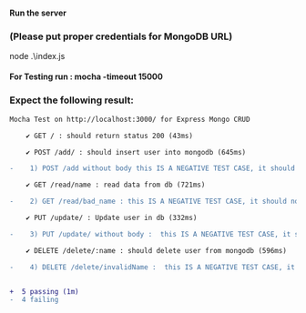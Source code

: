 #### Run the server
### (Please put proper credentials for MongoDB URL)
node .\index.js

#### For Testing run : mocha -timeout 15000

### Expect the following result:

```diff
Mocha Test on http://localhost:3000/ for Express Mongo CRUD

    ✔ GET / : should return status 200 (43ms)

    ✔ POST /add/ : should insert user into mongodb (645ms)

-    1) POST /add without body this IS A NEGATIVE TEST CASE, it should not pass

    ✔ GET /read/name : read data from db (721ms)

-    2) GET /read/bad_name : this IS A NEGATIVE TEST CASE, it should not pass

    ✔ PUT /update/ : Update user in db (332ms)

-    3) PUT /update/ without body :  this IS A NEGATIVE TEST CASE, it should not pass

    ✔ DELETE /delete/:name : should delete user from mongodb (596ms)

-    4) DELETE /delete/invalidName :  this IS A NEGATIVE TEST CASE, it should not pass


+  5 passing (1m)
-  4 failing

```